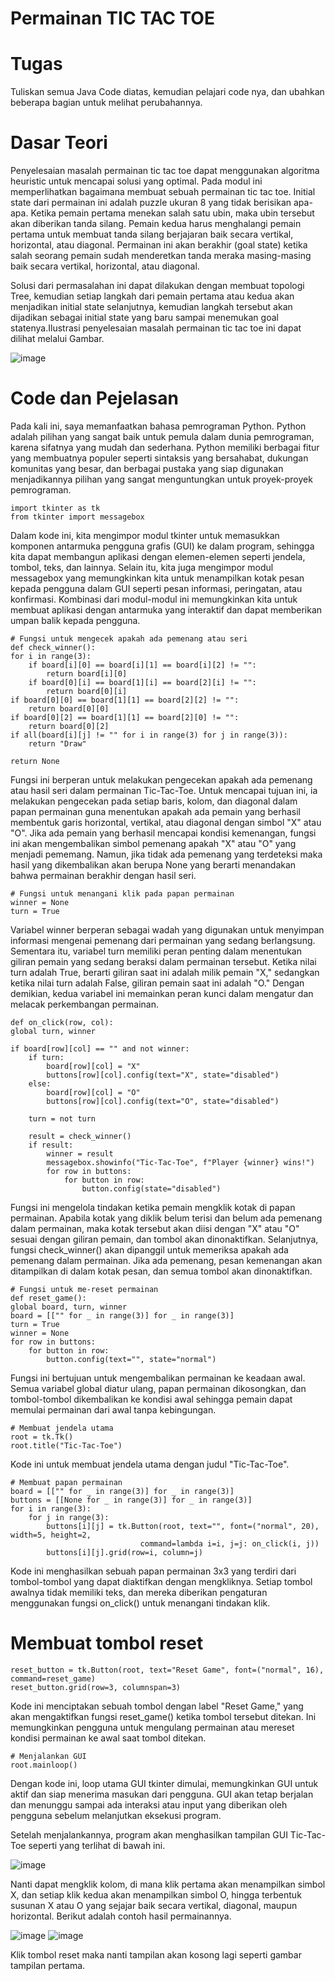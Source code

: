 # Permainan TIC TAC TOE
# Tugas
Tuliskan semua Java Code diatas, kemudian pelajari code nya, dan ubahkan beberapa bagian untuk melihat perubahannya.
# Dasar Teori
Penyelesaian masalah permainan tic tac toe dapat menggunakan algoritma heuristic untuk mencapai solusi yang optimal. Pada modul ini memperlihatkan bagaimana membuat sebuah permainan tic tac toe. Initial state dari permainan ini adalah puzzle ukuran 8 yang tidak berisikan apa-apa. Ketika pemain pertama menekan salah satu ubin, maka ubin tersebut akan diberikan tanda silang. Pemain kedua harus menghalangi pemain pertama untuk membuat tanda silang berjajaran baik secara vertikal, horizontal, atau diagonal. Permainan ini akan berakhir (goal state) ketika salah seorang pemain sudah menderetkan tanda meraka masing-masing baik secara vertikal, horizontal, atau diagonal.

Solusi dari permasalahan ini dapat dilakukan dengan membuat topologi Tree, kemudian setiap langkah dari pemain pertama atau kedua akan menjadikan initial state selanjutnya, kemudian langkah tersebut akan dijadikan sebagai initial state yang baru sampai menemukan goal statenya.Ilustrasi penyelesaian masalah permainan tic tac toe ini dapat dilihat melalui Gambar.

![image](https://github.com/kausaraghnia/kausaraghnia/assets/148691014/da9b2e86-fcd6-4ea2-bd07-02ade07eb673)

# Code dan Pejelasan
Pada kali ini, saya memanfaatkan bahasa pemrograman Python. Python adalah pilihan yang sangat baik untuk pemula dalam dunia pemrograman, karena sifatnya yang mudah dan sederhana. Python memiliki berbagai fitur yang membuatnya populer seperti sintaksis yang bersahabat, dukungan komunitas yang besar, dan berbagai pustaka yang siap digunakan menjadikannya pilihan yang sangat menguntungkan untuk proyek-proyek pemrograman.

    import tkinter as tk
    from tkinter import messagebox

Dalam kode ini, kita mengimpor modul tkinter untuk memasukkan komponen antarmuka pengguna grafis (GUI) ke dalam program, sehingga kita dapat membangun aplikasi dengan elemen-elemen seperti jendela, tombol, teks, dan lainnya. Selain itu, kita juga mengimpor modul messagebox yang memungkinkan kita untuk menampilkan kotak pesan kepada pengguna dalam GUI seperti pesan informasi, peringatan, atau konfirmasi. Kombinasi dari modul-modul ini memungkinkan kita untuk membuat aplikasi dengan antarmuka yang interaktif dan dapat memberikan umpan balik kepada pengguna.

    # Fungsi untuk mengecek apakah ada pemenang atau seri
    def check_winner():
    for i in range(3):
        if board[i][0] == board[i][1] == board[i][2] != "":
            return board[i][0]
        if board[0][i] == board[1][i] == board[2][i] != "":
            return board[0][i]
    if board[0][0] == board[1][1] == board[2][2] != "":
        return board[0][0]
    if board[0][2] == board[1][1] == board[2][0] != "":
        return board[0][2]
    if all(board[i][j] != "" for i in range(3) for j in range(3)):
        return "Draw"
    
    return None

Fungsi ini berperan untuk melakukan pengecekan apakah ada pemenang atau hasil seri dalam permainan Tic-Tac-Toe. Untuk mencapai tujuan ini, ia melakukan pengecekan pada setiap baris, kolom, dan diagonal dalam papan permainan guna menentukan apakah ada pemain yang berhasil membentuk garis horizontal, vertikal, atau diagonal dengan simbol "X" atau "O". Jika ada pemain yang berhasil mencapai kondisi kemenangan, fungsi ini akan mengembalikan simbol pemenang apakah "X" atau "O" yang menjadi pememang. Namun, jika tidak ada pemenang yang terdeteksi maka hasil yang dikembalikan akan berupa None yang berarti menandakan bahwa permainan berakhir dengan hasil seri.

    # Fungsi untuk menangani klik pada papan permainan
    winner = None
    turn = True

Variabel winner berperan sebagai wadah yang digunakan untuk menyimpan informasi mengenai pemenang dari permainan yang sedang berlangsung. Sementara itu, variabel turn memiliki peran penting dalam menentukan giliran pemain yang sedang beraksi dalam permainan tersebut. Ketika nilai turn adalah True, berarti giliran saat ini adalah milik pemain "X," sedangkan ketika nilai turn adalah False, giliran pemain saat ini adalah "O." Dengan demikian, kedua variabel ini memainkan peran kunci dalam mengatur dan melacak perkembangan permainan.

    def on_click(row, col):
    global turn, winner

    if board[row][col] == "" and not winner:
        if turn:
            board[row][col] = "X"
            buttons[row][col].config(text="X", state="disabled")
        else:
            board[row][col] = "O"
            buttons[row][col].config(text="O", state="disabled")

        turn = not turn

        result = check_winner()
        if result:
            winner = result
            messagebox.showinfo("Tic-Tac-Toe", f"Player {winner} wins!")
            for row in buttons:
                for button in row:
                    button.config(state="disabled")


Fungsi ini mengelola tindakan ketika pemain mengklik kotak di papan permainan. Apabila kotak yang diklik belum terisi dan belum ada pemenang dalam permainan, maka kotak tersebut akan diisi dengan "X" atau "O" sesuai dengan giliran pemain, dan tombol akan dinonaktifkan. Selanjutnya, fungsi check_winner() akan dipanggil untuk memeriksa apakah ada pemenang dalam permainan. Jika ada pemenang, pesan kemenangan akan ditampilkan di dalam kotak pesan, dan semua tombol akan dinonaktifkan.

    # Fungsi untuk me-reset permainan
    def reset_game():
    global board, turn, winner
    board = [["" for _ in range(3)] for _ in range(3)]
    turn = True
    winner = None
    for row in buttons:
        for button in row:
            button.config(text="", state="normal")

Fungsi ini bertujuan untuk mengembalikan permainan ke keadaan awal. Semua variabel global diatur ulang, papan permainan dikosongkan, dan tombol-tombol dikembalikan ke kondisi awal sehingga pemain dapat memulai permainan dari awal tanpa kebingungan.

    # Membuat jendela utama
    root = tk.Tk()
    root.title("Tic-Tac-Toe")

Kode ini untuk membuat jendela utama dengan judul "Tic-Tac-Toe".

    # Membuat papan permainan
    board = [["" for _ in range(3)] for _ in range(3)]
    buttons = [[None for _ in range(3)] for _ in range(3)]
    for i in range(3):
        for j in range(3):
            buttons[i][j] = tk.Button(root, text="", font=("normal", 20), width=5, height=2,
                                 command=lambda i=i, j=j: on_click(i, j))
            buttons[i][j].grid(row=i, column=j)

Kode ini menghasilkan sebuah papan permainan 3x3 yang terdiri dari tombol-tombol yang dapat diaktifkan dengan mengkliknya. Setiap tombol awalnya tidak memiliki teks, dan mereka diberikan pengaturan menggunakan fungsi on_click() untuk menangani tindakan klik.

# Membuat tombol reset
    reset_button = tk.Button(root, text="Reset Game", font=("normal", 16), command=reset_game)
    reset_button.grid(row=3, columnspan=3)

Kode ini menciptakan sebuah tombol dengan label "Reset Game," yang akan mengaktifkan fungsi reset_game() ketika tombol tersebut ditekan. Ini memungkinkan pengguna untuk mengulang permainan atau mereset kondisi permainan ke awal saat tombol ditekan.

    # Menjalankan GUI
    root.mainloop()

Dengan kode ini, loop utama GUI tkinter dimulai, memungkinkan GUI untuk aktif dan siap menerima masukan dari pengguna. GUI akan tetap berjalan dan menunggu sampai ada interaksi atau input yang diberikan oleh pengguna sebelum melanjutkan eksekusi program.

Setelah menjalankannya, program akan menghasilkan tampilan GUI Tic-Tac-Toe seperti yang terlihat di bawah ini.

![image](https://github.com/kausaraghnia/kausaraghnia/assets/148691014/2b8fd1b9-ab19-4796-a2e9-163896608176)

Nanti dapat mengklik kolom, di mana klik pertama akan menampilkan simbol X, dan setiap klik kedua akan menampilkan simbol O, hingga terbentuk susunan X atau O yang sejajar baik secara vertikal, diagonal, maupun horizontal. Berikut adalah contoh hasil permainannya.

![image](https://github.com/kausaraghnia/kausaraghnia/assets/148691014/e1ea7718-78c3-4cd1-872f-aaaf589b2deb) ![image](https://github.com/kausaraghnia/kausaraghnia/assets/148691014/1ef667a2-ea1f-40d9-94d2-52381a3b4d32)

Klik tombol reset maka nanti tampilan akan kosong lagi seperti gambar tampilan pertama.
